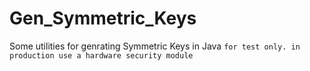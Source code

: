 # Gen_Symmetric_Keys
Some utilities for genrating Symmetric Keys in Java
````for test only. in production use a hardware security module````

